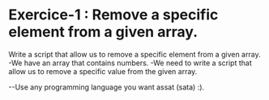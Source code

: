 # Exercice-1 : Remove a specific element from a given array.
Write a script that allow us to remove a specific element from a given array.
-We have an array that contains numbers.
-We need to write a script that allow us to remove a specific value from the given array.

--Use any programming language you want assat (sata) :).
